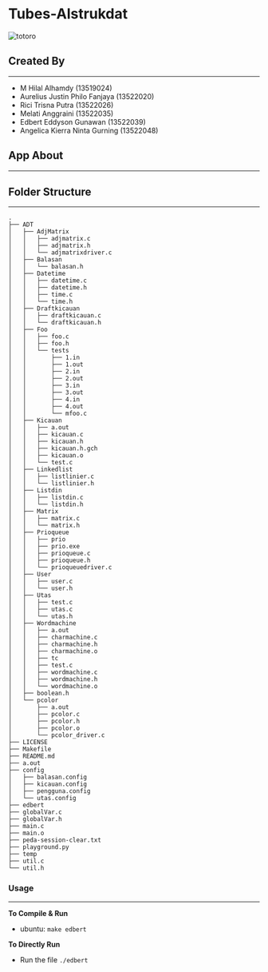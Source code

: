 # Tubes-Alstrukdat
![totoro](https://github.com/WazeAzure/Tubes-Alstrukdat/assets/55005873/a072e3f9-1ae5-4743-8f9e-0f7581796c15)

## Created By
---
- M Hilal Alhamdy               (13519024)
- Aurelius Justin Philo Fanjaya (13522020)
- Rici Trisna Putra (13522026)
- Melati Anggraini              (13522035)
- Edbert Eddyson Gunawan        (13522039)
- Angelica Kierra Ninta Gurning (13522048)

## App About
---


## Folder Structure
---
```
.
├── ADT
│   ├── AdjMatrix
│   │   ├── adjmatrix.c
│   │   ├── adjmatrix.h
│   │   └── adjmatrixdriver.c
│   ├── Balasan
│   │   └── balasan.h
│   ├── Datetime
│   │   ├── datetime.c
│   │   ├── datetime.h
│   │   ├── time.c
│   │   └── time.h
│   ├── Draftkicauan
│   │   ├── draftkicauan.c
│   │   └── draftkicauan.h
│   ├── Foo
│   │   ├── foo.c
│   │   ├── foo.h
│   │   └── tests
│   │       ├── 1.in
│   │       ├── 1.out
│   │       ├── 2.in
│   │       ├── 2.out
│   │       ├── 3.in
│   │       ├── 3.out
│   │       ├── 4.in
│   │       ├── 4.out
│   │       └── mfoo.c
│   ├── Kicauan
│   │   ├── a.out
│   │   ├── kicauan.c
│   │   ├── kicauan.h
│   │   ├── kicauan.h.gch
│   │   ├── kicauan.o
│   │   └── test.c
│   ├── Linkedlist
│   │   ├── listlinier.c
│   │   └── listlinier.h
│   ├── Listdin
│   │   ├── listdin.c
│   │   └── listdin.h
│   ├── Matrix
│   │   ├── matrix.c
│   │   └── matrix.h
│   ├── Prioqueue
│   │   ├── prio
│   │   ├── prio.exe
│   │   ├── prioqueue.c
│   │   ├── prioqueue.h
│   │   └── prioqueuedriver.c
│   ├── User
│   │   ├── user.c
│   │   └── user.h
│   ├── Utas
│   │   ├── test.c
│   │   ├── utas.c
│   │   └── utas.h
│   ├── Wordmachine
│   │   ├── a.out
│   │   ├── charmachine.c
│   │   ├── charmachine.h
│   │   ├── charmachine.o
│   │   ├── tc
│   │   ├── test.c
│   │   ├── wordmachine.c
│   │   ├── wordmachine.h
│   │   └── wordmachine.o
│   ├── boolean.h
│   └── pcolor
│       ├── a.out
│       ├── pcolor.c
│       ├── pcolor.h
│       ├── pcolor.o
│       └── pcolor_driver.c
├── LICENSE
├── Makefile
├── README.md
├── a.out
├── config
│   ├── balasan.config
│   ├── kicauan.config
│   ├── pengguna.config
│   └── utas.config
├── edbert
├── globalVar.c
├── globalVar.h
├── main.c
├── main.o
├── peda-session-clear.txt
├── playground.py
├── temp
├── util.c
└── util.h
```
### Usage
---
**To Compile & Run**
- ubuntu: `make edbert`

**To Directly Run**
- Run the file `./edbert`
